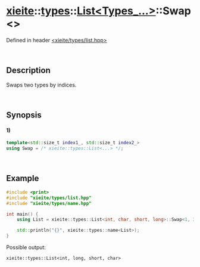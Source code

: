 # [xieite](../../../../../xieite.md)\:\:[types](../../../../../types.md)\:\:[List<Types_...>](../../../list.md)\:\:Swap\<\>
Defined in header [<xieite/types/list.hpp>](../../../../../../include/xieite/types/list.hpp)

&nbsp;

## Description
Swaps two types by indices.

&nbsp;

## Synopsis
#### 1)
```cpp
template<std::size_t index1_, std::size_t index2_>
using Swap = /* xieite::types::List<...> */;
```

&nbsp;

## Example
```cpp
#include <print>
#include "xieite/types/list.hpp"
#include "xieite/types/name.hpp"

int main() {
    using List = xieite::types::List<int, char, short, long>::Swap<1, 3>;

    std::println("{}", xieite::types::name<List>);
}
```
Possible output:
```
xieite::types::List<int, long, short, char>
```
